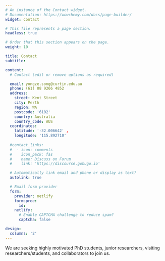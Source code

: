 ```yaml
---
# An instance of the Contact widget.
# Documentation: https://wowchemy.com/docs/page-builder/
widget: contact

# This file represents a page section.
headless: true

# Order that this section appears on the page.
weight: 10

title: Contact
subtitle:

content:
  # Contact (edit or remove options as required)

  email: yongze.song@curtin.edu.au
  phone: (61) 08 9266 4852
  address:
    street: Kent Street
    city: Perth
    region: WA
    postcode: '6102'
    country: Australia
    country_code: AUS
  coordinates:
    latitude: '-32.006642' , 
    longitude: '115.892710'
  
  #contact_links:
  #  - icon: comments
  #    icon_pack: fas
  #    name: Discuss on Forum
  #    link: 'https://discourse.gohugo.io'

  # Automatically link email and phone or display as text?
  autolink: true

  # Email form provider
  form:
    provider: netlify
    formspree:
      id:
    netlify:
      # Enable CAPTCHA challenge to reduce spam?
      captcha: false

design:
  columns: '2'
---
```


We are seeking highly motivated PhD students, junior researchers, visiting researchers/students, and collaborators to join us.
